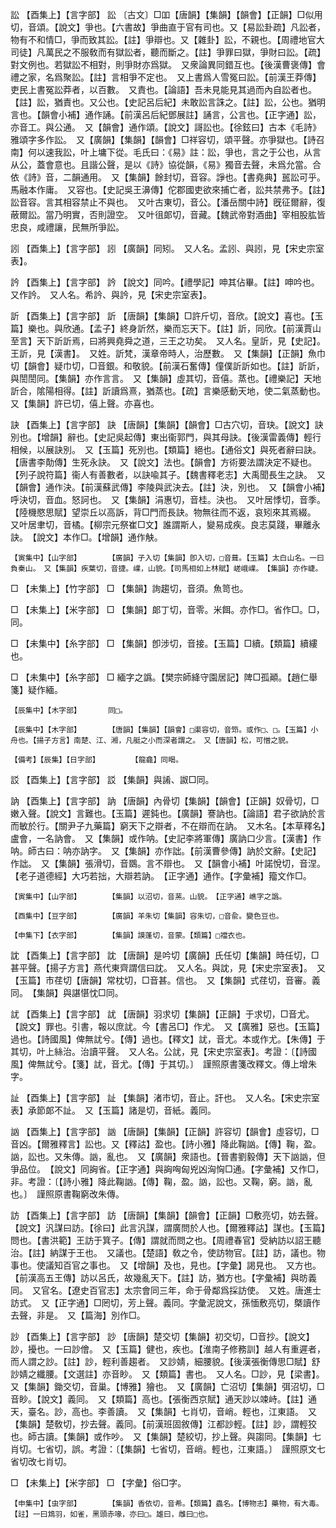 <!-- { "loadSidebar": true } -->
訟	【酉集上】【言字部】	訟	〔古文〕□吅【唐韻】【集韻】【韻會】【正韻】□似用切，音頌。【說文】爭也。【六書故】爭曲直于官有司也。又【易訟卦疏】凡訟者，物有不和情□，爭而致其訟。【註】爭辯也。又【雜卦】訟，不親也。【周禮地官大司徒】凡萬民之不服敎而有獄訟者，聽而斷之。【註】爭罪曰獄，爭財曰訟。【疏】對文例也。若獄訟不相對，則爭財亦爲獄。　又衆論異同錯互也。【後漢曹褒傳】會禮之家，名爲聚訟。【註】言相爭不定也。　又上書爲人雪冤曰訟。【前漢王莽傳】吏民上書冤訟莽者，以百數。　又責也。【論語】吾未見能見其過而內自訟者也。【註】訟，猶責也。又公也。【史記呂后紀】未敢訟言誅之。【註】訟，公也。猶明言也。【韻會小補】通作誦。【前漢呂后紀鄧展註】誦言，公言也。【正字通】訟，亦音工。與公通。　又【韻會】通作頌。【說文】謌訟也。【徐鉉曰】古本《毛詩》雅頌字多作訟。　又【廣韻】【集韻】【韻會】□祥容切，頌平聲。亦爭獄也。【詩召南】何以速我訟，叶上墉下從。毛氏曰：《易》註：訟，爭也，言之于公也，从言从公，蓋會意也。且諧公聲，是以《詩》協從韻，《易》獨音去聲，未爲允當。合依《詩》音，二韻通用。　又【集韻】餘封切，音容。諍也。【書堯典】嚚訟可乎。馬融本作庸。　又容也。【史記吳王濞傳】佗郡國吏欲來捕亡者，訟共禁弗予。【註】訟音容。言其相容禁止不與也。　又叶古東切，音公。【潘岳關中詩】旣征爾辭，復蔽爾訟。當乃明實，否則證空。　又叶徂郞切，音藏。【魏武帝對酒曲】宰相股肱皆忠良，咸禮讓，民無所爭訟。

訠	【酉集上】【言字部】	訠	【廣韻】同矧。　又人名。孟訠、與訠，見【宋史宗室表】。

訡	【酉集上】【言字部】	訡	【說文】同吟。【禮學記】呻其佔畢。【註】呻吟也。又作訡。　又人名。希訡、與訡，見【宋史宗室表】。

訢	【酉集上】【言字部】	訢	【唐韻】【集韻】□許斤切，音欣。【說文】喜也。【玉篇】樂也。與欣通。【孟子】終身訢然，樂而忘天下。【註】訢，同欣。【前漢賈山至言】天下訢訢焉，曰將興堯舜之道，三王之功矣。　又人名。皇訢，見【史記】。王訢，見【漢書】。　又姓。訢梵，漢章帝時人，治歷數。　又【集韻】【正韻】魚巾切【韻會】疑巾切，□音銀。和敬貌。【前漢石奮傳】僮僕訢訢如也。【註】訢訢，與誾誾同。【集韻】亦作言言。　又【集韻】虛其切，音僖。蒸也。【禮樂記】天地訢合，隂陽相得。【註】訢讀爲熹，猶蒸也。【疏】言樂感動天地，使二氣蒸動也。　又【集韻】許已切，僖上聲。亦喜也。

訣	【酉集上】【言字部】	訣	【唐韻】【集韻】【韻會】□古穴切，音玦。【說文】訣別也。【增韻】辭也。【史記吳起傳】東出衞郭門，與其母訣。【後漢雷義傳】輕行相候，以展訣別。　又【玉篇】死別也。【類篇】絕也。【通俗文】與死者辭曰訣。【唐書李勣傳】生死永訣。　又【說文】法也。【韻會】方術要法謂決定不疑也。【列子說符篇】衞人有善數者，以訣喩其子。【魏書釋老志】大禹聞長生之訣。　又【韻會】通作決。【前漢蘇武傳】李陵與武決去。【註】決，別也。　又【韻會小補】呼決切，音血。怒訶也。　又【集韻】涓惠切，音桂。決也。　又叶居悸切，音季。【陸機愍思賦】望崇丘以高訴，背□門而長訣。物無往而不返，哀矧來其焉綴。　又叶居聿切，音橘。【柳宗元祭崔□文】誰謂斯人，變易成疾。良志莫踐，畢離永訣。　【說文】本作□。【增韻】通作觖。

	【寅集中】【山字部】		【廣韻】子入切【集韻】卽入切，□音葺。【玉篇】太白山名。一曰負秦山。　又【集韻】疾葉切，音捷。嶫，山貌。【司馬相如上林賦】嵯峨嶫。　【集韻】亦作崨。

□	【未集上】【竹字部】	□	【集韻】詢趨切，音須。魚笥也。

□	【未集上】【米字部】	□	【集韻】郞丁切，音零。米餌。亦作□。省作□。□，同。

□	【未集中】【糸字部】	□	【集韻】卽涉切，音接。【玉篇】□續。【類篇】續縷也。

□	【未集中】【糸字部】	□	緬字之譌。【樊宗師絳守園居記】陴□孤顚。【趙仁舉箋】疑作緬。

	【辰集中】【木字部】		同□。

	【辰集中】【木字部】		【唐韻】【集韻】【韻會】□渠容切，音笻。或作□、□。【玉篇】小舟也。【揚子方言】南楚、江、湘，凡艇之小而深者謂之。　又【唐韻】松，可憎之貌。

	【備考】【辰集】【日字部】		【龍龕】同暍。

訤	【酉集上】【言字部】	訤	【集韻】與誵、詉□同。

訥	【酉集上】【言字部】	訥	【唐韻】內骨切【集韻】【韻會】【正韻】奴骨切，□嫩入聲。【說文】言難也。【玉篇】遲鈍也。【廣韻】謇訥也。【論語】君子欲訥於言而敏於行。【關尹子九藥篇】窮天下之辯者，不在辯而在訥。　又木名。【本草釋名】盧會，一名訥會。　又【集韻】或作呐。【史記李將軍傳】廣訥口少言。【漢書】作呐。師古曰：呐亦訥字。　又【集韻】亦作詘。【前漢曹參傳】訥於文辭。【史記】作詘。　又【集韻】張滑切，音鵽。言不辯也。　又【韻會小補】叶諾悅切，音涅。【老子道德經】大巧若拙，大辯若訥。　【正字通】通作。【字彙補】籀文作□。

	【寅集中】【山字部】		【集韻】以沼切，音蓔。山貌。　【正字通】嶕字之譌。

	【酉集中】【豆字部】		【廣韻】羊朱切【集韻】容朱切，□音兪。變色豆也。

	【申集下】【衣字部】		【集韻】謨蓬切，音蒙。【類篇】□襠衣也。

訦	【酉集上】【言字部】	訦	【唐韻】是吟切【廣韻】氏任切【集韻】時任切，□甚平聲。【揚子方言】燕代東齊謂信曰訦。　又人名。與訦，見【宋史宗室表】。　又【玉篇】市荏切【唐韻】常枕切，□音甚。信也。　又【集韻】式荏切，音審。義同。　【集韻】與諶愖忱□同。

訧	【酉集上】【言字部】	訧	【唐韻】羽求切【集韻】【正韻】于求切，□音尤。【說文】罪也。引書，報以庶訧。今【書呂□】作尤。　又【廣雅】惡也。【玉篇】過也。【詩國風】俾無訧兮。【傳】過也。【釋文】訧，音尤。本或作尤。【朱傳】于其切，叶上絲治。治讀平聲。　又人名。公訧，見【宋史宗室表】。考證：〔【詩國風】俾無訧兮。【箋】訧，音尤。【傳】于其切。〕　謹照原書箋改釋文。傳上增朱字。 

訨	【酉集上】【言字部】	訨	【集韻】渚市切，音止。訐也。　又人名。【宋史宗室表】承節郞不訨。　又【玉篇】諸是切，音紙。義同。

訩	【酉集上】【言字部】	訩	【唐韻】【集韻】【正韻】許容切【韻會】虛容切，□音凶。【爾雅釋言】訟也。又【釋詁】盈也。【詩小雅】降此鞠訩。【傳】鞠，盈。訩，訟也。又朱傳。訩，亂也。　又【廣韻】衆語也。【晉書劉毅傳】天下訩訩，但爭品位。　【說文】同詾省。【正字通】與詾哅匈兇凶洶恟□通。【字彙補】又作□，非。考證：〔【詩小雅】降此鞠訩。【傳】鞠，盈。訩，訟也。又鞠，窮。訩，亂也。〕　謹照原書鞠窮改朱傳。 

訪	【酉集上】【言字部】	訪	【唐韻】【集韻】【韻會】【正韻】□敷亮切，妨去聲。【說文】汎謀曰訪。【徐曰】此言汎謀，謂廣問於人也。【爾雅釋詁】謀也。【玉篇】問也。【書洪範】王訪于箕子。【傳】謂就而問之也。【周禮春官】受納訪以詔王聽治。【註】納謀于王也。　又議也。【楚語】敎之令，使訪物官。【註】訪，議也。物事也。使議知百官之事也。　又【增韻】及也，見也。【字彙】謁見也。　又方也。【前漢高五王傳】訪以呂氏，故幾亂天下。【註】訪，猶方也。【字彙補】與昉義同。　又官名。【遼史百官志】太宗會同三年，命于骨鄰爲採訪使。　又姓。唐進士訪式。　又【正字通】□罔切，芳上聲。義同。字彙泥說文，孫愐敷亮切，槩讀作去聲，非是。　又【篇海】別作□。

訬	【酉集上】【言字部】	訬	【唐韻】楚交切【集韻】初交切，□音抄。【說文】訬，擾也。一曰訬儈。　又【玉篇】健也，疾也。【淮南子修務訓】越人有重遲者，而人謂之訬。【註】訬，輕利善趨者。　又訬婧，細腰貌。【後漢張衡傳思□賦】舒訬婧之纖腰。【文選註】亦音眇。　又【類篇】書也。　又人名。□訬，見【梁書】。　又【集韻】鋤交切，音巢。【博雅】獪也。　又【廣韻】亡沼切【集韻】弭沼切，□音眇。【說文】義同。　又【類篇】高也。【張衡西京賦】通天訬以竦峙。【註】通天，臺名。訬，高也。李善讀。　又【集韻】七肖切，音峭。輕也，江東語。　又【集韻】楚敎切，抄去聲。義同。【前漢班固敘傳】江都訬輕。【註】訬，謂輕狡也。師古讀。【集韻】或作吵。　又【集韻】楚絞切，抄上聲。與謅同。【集韻】七肖切。七省切，誤。考證：〔【集韻】七省切，音峭。輕也，江東語。〕　謹照原文七省切改七肖切。 

□	【未集上】【米字部】	□	【字彙】俗□字。

	【申集中】【虫字部】		【集韻】香依切，音希。【類篇】蟲名。【博物志】藥物，有大毒。【註】一曰鴆羽，如雀，黑頭赤喙，亦曰□。雄曰，雌曰□也。

